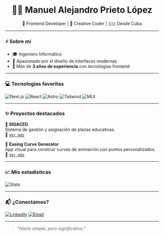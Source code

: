 <h1 align="center">👨‍💻 Manuel Alejandro Prieto López</h1>

<p align="center">
  🚀 Frontend Developer | 🧠 Creative Coder | 🇨🇺 Desde Cuba
</p>

---

### ⚡ Sobre mí

- 🎓 Ingeniero Informático
- 🧩 Apasionado por el diseño de interfaces modernas
- 🧪 Más de **3 años de experiencia** con tecnologías frontend

---

### 💻 Tecnologías favoritas

![Next.js](https://img.shields.io/badge/-Next.js-black?logo=next.js&logoColor=white)
![React](https://img.shields.io/badge/-React-61DAFB?logo=react&logoColor=black)
![Astro](https://img.shields.io/badge/-Astro-1A1A1A?logo=astro&logoColor=white)
![Tailwind](https://img.shields.io/badge/-Tailwind-06B6D4?logo=tailwindcss&logoColor=white)
![MUI](https://img.shields.io/badge/-Material_UI-007FFF?logo=mui&logoColor=white)

---

### ✨ Proyectos destacados

🎯 **SIGACED**  
Sistema de gestión y asignación de plazas educativas.  
🔗 [`Ver más`](https://github.com/tu-usuario/sigaced)

🎨 **Easing Curve Generator**  
App visual para construir curvas de animación con puntos personalizados.  
🔗 [`Ver más`](https://github.com/tu-usuario/easing-curve-generator)

---

### 📈 Mis estadísticas

![Stats](https://github-readme-stats.vercel.app/api?username=manuelprieto&theme=dracula&show_icons=true)

---

### 📬 ¿Conectamos?

[![LinkedIn](https://img.shields.io/badge/-LinkedIn-blue?style=flat-square&logo=linkedin)](https://www.linkedin.com/in/tu-linkedin/)
[![Email](https://img.shields.io/badge/-Email-red?style=flat-square&logo=gmail)](mailto:manuel.alejandro.pl@gmail.com)

---

> _"Hazlo simple, pero significativo."_
